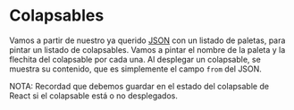# Colapsables

Vamos a partir de nuestro ya querido [JSON](https://beta.adalab.es/ejercicios-extra/js-ejercicio-de-paletas/data/palettes.json) con un listado de paletas, para pintar un listado de
colapsables. Vamos a pintar el nombre de la paleta y la flechita del colapsable por cada una. Al
desplegar un colapsable, se muestra su contenido, que es simplemente el campo `from` del
JSON.

NOTA: Recordad que debemos guardar en el estado del colapsable de React si el colapsable
está o no desplegados.
